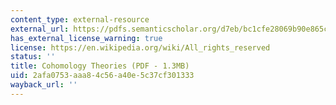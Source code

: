 ```yaml
---
content_type: external-resource
external_url: https://pdfs.semanticscholar.org/d7eb/bc1cfe28069b90e865c875b8979adbf7a36a.pdf
has_external_license_warning: true
license: https://en.wikipedia.org/wiki/All_rights_reserved
status: ''
title: Cohomology Theories (PDF - 1.3MB)
uid: 2afa0753-aaa8-4c56-a40e-5c37cf301333
wayback_url: ''
---
```

